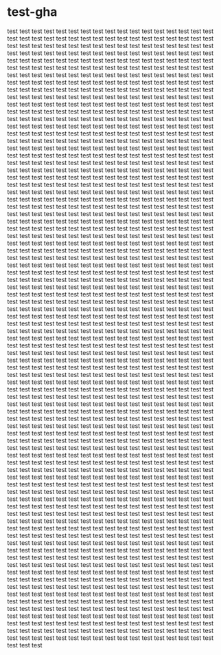 # test-gha

test
test
test
test
test
test
test
test
test
test
test
test
test
test
test
test
test
test
test
test
test
test
test
test
test
test
test
test
test
test
test
test
test
test
test
test
test
test
test
test
test
test
test
test
test
test
test
test
test
test
test
test
test
test
test
test
test
test
test
test
test
test
test
test
test
test
test
test
test
test
test
test
test
test
test
test
test
test
test
test
test
test
test
test
test
test
test
test
test
test
test
test
test
test
test
test
test
test
test
test
test
test
test
test
test
test
test
test
test
test
test
test
test
test
test
test
test
test
test
test
test
test
test
test
test
test
test
test
test
test
test
test
test
test
test
test
test
test
test
test
test
test
test
test
test
test
test
test
test
test
test
test
test
test
test
test
test
test
test
test
test
test
test
test
test
test
test
test
test
test
test
test
test
test
test
test
test
test
test
test
test
test
test
test
test
test
test
test
test
test
test
test
test
test
test
test
test
test
test
test
test
test
test
test
test
test
test
test
test
test
test
test
test
test
test
test
test
test
test
test
test
test
test
test
test
test
test
test
test
test
test
test
test
test
test
test
test
test
test
test
test
test
test
test
test
test
test
test
test
test
test
test
test
test
test
test
test
test
test
test
test
test
test
test
test
test
test
test
test
test
test
test
test
test
test
test
test
test
test
test
test
test
test
test
test
test
test
test
test
test
test
test
test
test
test
test
test
test
test
test
test
test
test
test
test
test
test
test
test
test
test
test
test
test
test
test
test
test
test
test
test
test
test
test
test
test
test
test
test
test
test
test
test
test
test
test
test
test
test
test
test
test
test
test
test
test
test
test
test
test
test
test
test
test
test
test
test
test
test
test
test
test
test
test
test
test
test
test
test
test
test
test
test
test
test
test
test
test
test
test
test
test
test
test
test
test
test
test
test
test
test
test
test
test
test
test
test
test
test
test
test
test
test
test
test
test
test
test
test
test
test
test
test
test
test
test
test
test
test
test
test
test
test
test
test
test
test
test
test
test
test
test
test
test
test
test
test
test
test
test
test
test
test
test
test
test
test
test
test
test
test
test
test
test
test
test
test
test
test
test
test
test
test
test
test
test
test
test
test
test
test
test
test
test
test
test
test
test
test
test
test
test
test
test
test
test
test
test
test
test
test
test
test
test
test
test
test
test
test
test
test
test
test
test
test
test
test
test
test
test
test
test
test
test
test
test
test
test
test
test
test
test
test
test
test
test
test
test
test
test
test
test
test
test
test
test
test
test
test
test
test
test
test
test
test
test
test
test
test
test
test
test
test
test
test
test
test
test
test
test
test
test
test
test
test
test
test
test
test
test
test
test
test
test
test
test
test
test
test
test
test
test
test
test
test
test
test
test
test
test
test
test
test
test
test
test
test
test
test
test
test
test
test
test
test
test
test
test
test
test
test
test
test
test
test
test
test
test
test
test
test
test
test
test
test
test
test
test
test
test
test
test
test
test
test
test
test
test
test
test
test
test
test
test
test
test
test
test
test
test
test
test
test
test
test
test
test
test
test
test
test
test
test
test
test
test
test
test
test
test
test
test
test
test
test
test
test
test
test
test
test
test
test
test
test
test
test
test
test
test
test
test
test
test
test
test
test
test
test
test
test
test
test
test
test
test
test
test
test
test
test
test
test
test
test
test
test
test
test
test
test
test
test
test
test
test
test
test
test
test
test
test
test
test
test
test
test
test
test
test
test
test
test
test
test
test
test
test
test
test
test
test
test
test
test
test
test
test
test
test
test
test
test
test
test
test
test
test
test
test
test
test
test
test
test
test
test
test
test
test
test
test
test
test
test
test
test
test
test
test
test
test
test
test
test
test
test
test
test
test
test
test
test
test
test
test
test
test
test
test
test
test
test
test
test
test
test
test
test
test
test
test
test
test
test
test
test
test
test
test
test
test
test
test
test
test
test
test
test
test
test
test
test
test
test
test
test
test
test
test
test
test
test
test
test
test
test
test
test
test
test
test
test
test
test
test
test
test
test
test
test
test
test
test
test
test
test
test
test
test
test
test
test
test
test
test
test
test
test
test
test
test
test
test
test
test
test
test
test
test
test
test
test
test
test
test
test
test
test
test
test
test
test
test
test
test
test
test
test
test
test
test
test
test
test
test
test
test
test
test
test
test
test
test
test
test
test
test
test
test
test
test
test
test
test
test
test
test
test
test
test
test
test
test
test
test
test
test
test
test
test
test
test
test
test
test
test
test
test
test
test
test
test
test
test
test
test
test
test
test
test
test
test
test
test
test
test
test
test
test
test
test
test
test
test
test
test
test
test
test
test
test
test
test
test
test
test
test
test
test
test
test
test
test
test
test
test
test
test
test
test
test
test
test
test
test
test
test
test
test
test
test
test
test
test
test
test
test
test
test
test
test
test
test
test
test
test
test
test
test
test
test
test
test
test
test
test
test
test
test
test
test
test
test
test
test
test
test
test
test
test
test
test
test
test
test
test
test
test
test
test
test
test
test
test
test
test
test
test
test
test
test
test
test
test
test
test
test
test
test
test
test
test
test
test
test
test
test
test
test
test
test
test
test
test
test
test
test
test
test
test
test
test
test
test
test
test
test
test
test
test
test
test
test
test
test
test
test
test
test
test
test
test
test
test
test
test
test
test
test
test
test
test
test
test
test
test
test
test
test
test
test
test
test
test
test
test
test
test
test
test
test
test
test
test
test
test
test
test
test
test
test
test
test
test
test
test
test
test
test
test
test
test
test
test
test
test
test
test
test
test
test
test
test
test
test
test
test
test
test
test
test
test
test
test
test
test
test
test
test
test
test
test
test
test
test
test
test
test
test
test
test
test
test
test
test
test
test
test
test
test
test
test
test
test
test
test
test
test
test
test
test
test
test
test
test
test
test
test
test
test
test
test
test
test
test
test
test
test
test
test
test
test
test
test
test
test
test
test
test
test
test
test
test
test
test
test
test
test
test
test
test
test
test
test
test
test
test
test
test
test
test
test
test
test
test
test
test
test
test
test
test
test
test
test
test
test
test
test
test
test
test
test
test
test
test
test
test
test
test
test
test
test
test
test
test
test
test
test
test
test
test
test
test
test
test
test
test
test
test
test
test
test
test
test
test
test
test
test
test
test
test
test
test
test
test
test
test
test
test
test
test
test
test
test
test
test
test
test
test
test
test
test
test
test
test
test
test
test
test
test
test
test
test
test
test
test
test
test
test
test
test
test
test
test
test
test
test
test
test
test
test
test
test
test
test
test
test
test
test
test
test
test
test
test
test
test
test
test
test
test
